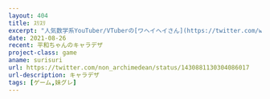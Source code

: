 ```yaml
---
layout: 404
title: ｽﾘｽﾘ
excerpt: "人気数学系YouTuber/VTuberの[ワヘイヘイさん](https://twitter.com/waheyhey)と[叶数理さん](https://twitter.com/kano_suuri)と[アイシア＝ソリッドさん](https://twitter.com/AIcia_Solid)と共著で制作している、３者をモチーフとしたキャラクターたちを攻略対象とした数学系シミュレーションゲームです。まだプレイはできませんが上のリンクからキャラクターデザインを確認できます。"
date: 2021-08-26
recent: 平和ちゃんのキャラデザ
project-class: game
aname: surisuri
url: https://twitter.com/non_archimedean/status/1430881130304086017
url-description: キャラデザ
tags: [ゲーム,妹グレ]
---
```

